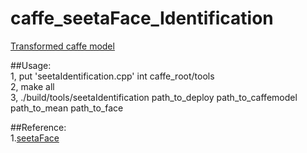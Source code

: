 # caffe_seetaFace_Identification

[Transformed caffe model](https://pan.baidu.com/s/1dFoPESh)

##Usage:  
1, put 'seetaIdentification.cpp' int caffe_root/tools  
2, make all  
3, ./build/tools/seetaIdentification path_to_deploy path_to_caffemodel path_to_mean path_to_face  

##Reference:  
1.[seetaFace](https://github.com/seetaface/SeetaFaceEngine)

